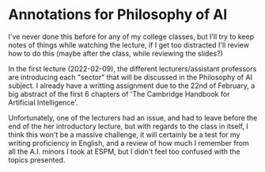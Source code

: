 # Annotations for Philosophy of AI

I've never done this before for any of my college classes, but I'll try to keep notes of things while watching the lecture, if I get too distracted I'll review how to do this (maybe after the class, while reviewing the slides?)

In the first lecture (2022-02-09), the different lecturers/assistant professors are introducing each "sector" that will be discussed in the Philosophy of AI subject. I already have a writting assignment due to the 22nd of February, a big abstract of the first 6 chapters of 'The Cambridge Handbook for Artificial Intelligence'.

Unfortunately, one of the lecturers had an issue, and had to leave before the end of the her introductory lecture, but with regards to the class in itself, I think this won't be a massive challenge, it will certainly be a test for my writing proficiency in English, and a review of how much I remember from all the A.I. minors I took at ESPM, but I didn't feel too confused with the topics presented.
